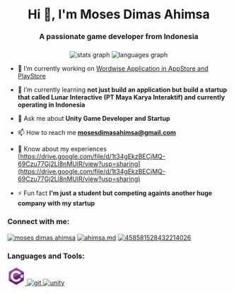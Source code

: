 <h1 align="center">Hi 👋, I'm Moses Dimas Ahimsa</h1>
<h3 align="center">A passionate game developer from Indonesia</h3>

###

<div align="center">
  <img src="https://github-readme-stats.vercel.app/api?username=Yummmy22&hide_title=false&hide_rank=false&show_icons=true&include_all_commits=true&count_private=true&disable_animations=false&theme=dracula&locale=en&hide_border=false" height="150" alt="stats graph"  />
  <img src="https://github-readme-stats.vercel.app/api/top-langs?username=Yummmy22&locale=en&hide_title=false&layout=compact&card_width=320&langs_count=5&theme=dracula&hide_border=false" height="150" alt="languages graph"  />
</div>

- 🔭 I’m currently working on [Wordwise Application in AppStore and PlayStore](https://github.com/LunarInteractive/wordwise_v2)

- 🌱 I’m currently learning **not just build an application but build a startup that called Lunar Interactive (PT Maya Karya Interaktif) and currently operating in Indonesia**

- 💬 Ask me about **Unity Game Developer and Startup**

- 📫 How to reach me **mosesdimasahimsa@gmail.com**

- 📄 Know about my experiences [https://drive.google.com/file/d/1t34gEkzBECjMQ-69Czu77Gj2Ll8nMUIR/view?usp=sharing](https://drive.google.com/file/d/1t34gEkzBECjMQ-69Czu77Gj2Ll8nMUIR/view?usp=sharing)

- ⚡ Fun fact **I'm just a student but competing againts another huge company with my startup**

<h3 align="left">Connect with me:</h3>
<p align="left">
<a href="https://linkedin.com/in/moses dimas ahimsa](https://www.linkedin.com/in/moses-dimas-ahimsa-035373286" target="blank"><img align="center" src="https://raw.githubusercontent.com/rahuldkjain/github-profile-readme-generator/master/src/images/icons/Social/linked-in-alt.svg" alt="moses dimas ahimsa" height="30" width="40" /></a>
<a href="https://instagram.com/ahimsa.md" target="blank"><img align="center" src="https://raw.githubusercontent.com/rahuldkjain/github-profile-readme-generator/master/src/images/icons/Social/instagram.svg" alt="ahimsa.md" height="30" width="40" /></a>
<a href="https://discord.gg/458581528432214026" target="blank"><img align="center" src="https://raw.githubusercontent.com/rahuldkjain/github-profile-readme-generator/master/src/images/icons/Social/discord.svg" alt="458581528432214026" height="30" width="40" /></a>
</p>

<h3 align="left">Languages and Tools:</h3>
<p align="left"> <a href="https://www.w3schools.com/cs/" target="_blank" rel="noreferrer"> <img src="https://raw.githubusercontent.com/devicons/devicon/master/icons/csharp/csharp-original.svg" alt="csharp" width="40" height="40"/> </a> <a href="https://git-scm.com/" target="_blank" rel="noreferrer"> <img src="https://www.vectorlogo.zone/logos/git-scm/git-scm-icon.svg" alt="git" width="40" height="40"/> </a> <a href="https://unity.com/" target="_blank" rel="noreferrer"> <img src="https://www.vectorlogo.zone/logos/unity3d/unity3d-icon.svg" alt="unity" width="40" height="40"/> </a> </p>
